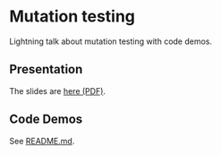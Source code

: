 # Mutation testing

Lightning talk about mutation testing with code demos.

## Presentation

The slides are [here (PDF)](presentation/slides-export.pdf).

## Code Demos

See [README.md](./code/REAMDE.md).
